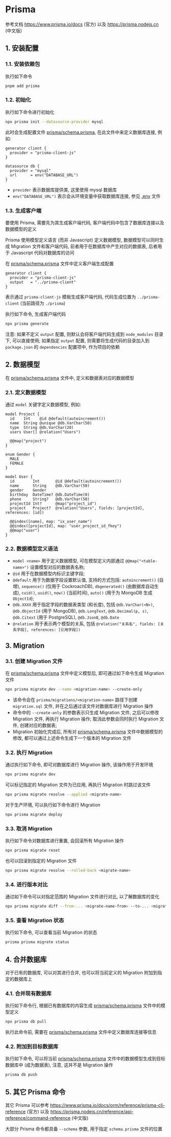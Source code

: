 # Prisma

参考文档 <https://www.prisma.io/docs> (官方) 以及 <https://prisma.nodejs.cn> (中文版)

## 1. 安装配置

### 1.1. 安装依赖包

执行如下命令

```bash
pnpm add prisma
```

### 1.2. 初始化

执行如下命令进行初始化

```bash
npx prisma init --datasource-provider mysql
```

此时会生成配置文件 [prisma/schema.prisma](./prisma/schema.prisma), 在此文件中来定义数据库连接, 例如:

```prisma
generator client {
  provider = "prisma-client-js"
}

datasource db {
  provider = "mysql"
  url      = env("DATABASE_URL")
}
```

- `provider` 表示数据库提供类, 这里使用 mysql 数据库
- `env("DATABASE_URL")` 表示会从环境变量中获取数据库连接, 参见 [.env](.env) 文件

### 1.3. 生成客户端

要使用 Prisma, 需要先为其生成客户端代码, 客户端代码中包含了数据库连接以及数据模型的定义

Prisma 使用模型定义语言 (而非 Javascript) 定义数据模型, 数据模型可以同时生成 Migration 文件和客户端代码, 前者用于在数据库中产生对应的数据表, 后者用于 Javascript 代码对数据库的访问

在 [prisma/schema.prisma](./prisma/schema.prisma) 文件中定义客户端生成配置

```prisma
generator client {
  provider = "prisma-client-js"
  output   = "../prisma-client"
}
```

表示通过 `prisma-client-js` 模板生成客户端代码, 代码生成位置为 `../prisma-client` (当前路径为 `./prisma`)

执行如下命令, 生成客户端代码

```bash
npx prisma generate
```

注意: 如果不定义 `output` 配置, 则默认会将客户端代码生成到 `node_modules` 目录下, 可以直接使用; 如果指定 `output` 配置, 则需要将生成代码的目录加入到 `package.json` 的 `dependencies` 配置项中, 作为项目的依赖

## 2. 数据模型

在 [prisma/schema.prisma](./prisma/schema.prisma) 文件中, 定义和数据表对应的数据模型

### 2.1. 定义数据模型

通过 `model` 关键字定义数据模型, 例如:

```prisma
model Project {
  id    Int    @id @default(autoincrement())
  name  String @unique @db.VarChar(50)
  type  String @db.VarChar(20)
  users User[] @relation("Users")

  @@map("project")
}

enum Gender {
  MALE
  FEMALE
}

model User {
  id        Int       @id @default(autoincrement())
  name      String    @db.VarChar(50)
  gender    Gender
  birthday  DateTime? @db.DateTime(0)
  phone     String?   @db.VarChar(50)
  projectId Int?      @map("project_id")
  project   Project?  @relation("Users", fields: [projectId], references: [id])

  @@index([name], map: "ix_user_name")
  @@index([projectId], map: "user_project_id_fkey")
  @@map("user")
}
```

### 2.2. 数据模型定义语法

- `model <name>` 用于定义数据模型, 可在模型定义内部通过 `@@map("<table-name>")` 设置模型对应的数据表名称;
- `@id` 用于在数据模型内标识主键字段;
- `@default` 用于为数据字段设置默认值, 支持的方式包括: `autoincrement()` (自增), `sequence()` (仅用于 CockroachDB), `dbgenerated()` (由数据库自动生成), `cuid()`, `uuid()`, `now()` (当前时间), `auto()` (用于为 MongoDB 生成 `ObjectId`);
- `@db.XXXX` 用于指定字段的数据表类型 (和长度), 包括 `@db.VarChar(<N>)`, `@db.ObjectId` (用于 MongoDB), `@db.LongText`, `@db.Decimal(p, s)`, `@db.Citext` (用于 PostgreSQL), `@db.JsonB`, `@db.Date`
- `@relation` 用于表示两个模型的关系, 包括 `@relation("关系名", fields: [关系字段], references: [引用字段])`

## 3. Migration

### 3.1. 创建 Migration 文件

在 [prisma/schema.prisma](./prisma/schema.prisma) 文件中定义模型后, 即可通过如下命令生成 Migration 文件

```bash
npx prisma migrate dev --name <migration-name> --create-only
```

- 该命令会在 `prisma/migrations/<migration-name>` 路径下创建 `migration.sql` 文件, 并在之后通过该文件对数据库进行 Migration 操作
- 命令中的 `--create-only` 的参数表示只生成 Migration 文件, 之后可以修改 Migration 文件, 再执行 Migration 操作; 取消此参数会同时执行 Migration 文件, 创建对应的数据表;
- Migration 初始化完成后, 所有对 [prisma/schema.prisma](./prisma/schema.prisma) 文件中数据模型的修改, 都可以通过上述命令生成下一个版本的 Migration 文件

### 3.2. 执行 Migration

通过执行如下命令, 即可对数据库进行 Migration 操作, 该操作用于开发环境

```bash
npx prisma migrate dev
```

可以标记指定的 Migration 文件为已应用, 再执行 Migration 时跳过该文件

```bash
npx prisma migrate resolve --applied <migrate-name>
```

对于生产环境, 可以执行如下命令进行 Migration

```bash
npx prisma migrate deploy
```

### 3.3. 取消 Migration

执行如下命令对数据库进行重置, 会回滚所有 Migration 操作

```bash
npx prisma migrate reset
```

也可以回滚到指定的 Migration 文件

```bash
npx prisma migrate resolve --rolled-back <migrate-name>
```

### 3.4. 进行版本对比

通过如下命令可以对指定范围的 Migration 文件进行对比, 以了解数据库的变化

```bash
npx prisma migrate diff --from-... <migrate-name-from> --to-... <migrate-name-to>
```

### 3.5. 查看 Migration 状态

执行如下命令, 可以查看当前 Migration 的状态

```bash
prisma prisma migrate status
```

## 4. 合并数据库

对于已有的数据库, 可以对其进行合并, 也可以将当前定义的 Migration 附加到指定的数据库上

### 4.1. 合并现有数据库

执行如下命令行, 根据已有数据库的内容生成 [prisma/schema.prisma](./prisma/schema.prisma) 文件中的模型定义

```bash
npx prisma db pull
```

执行此命令前, 需要在 [prisma/schema.prisma](./prisma/schema.prisma) 文件中定义数据库连接等信息

### 4.2. 附加到目标数据库

执行如下命令, 可以将当前 [prisma/schema.prisma](./prisma/schema.prisma) 文件中的数据模型生成到目标数据库中 (成为数据表), 注意, 这并不是 Migration 操作

```bash
prisma db push
```

## 5. 其它 Prisma 命令

其它 Prisma 可以参考 <https://www.prisma.io/docs/orm/reference/prisma-cli-reference> (官方) 以及 <https://prisma.nodejs.cn/reference/api-reference/command-reference> (中文版)

大部分 Prisma 命令都具备 `--schema` 参数, 用于指定 `schema.prisma` 文件的位置
